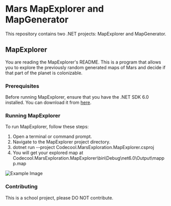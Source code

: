 # Mars MapExplorer and MapGenerator

This repository contains two .NET projects: MapExplorer and MapGenerator.

## MapExplorer

You are reading the MapExplorer's README. This is a program that allows you to explore the previously random generated maps of Mars and decide if that part of the planet is colonizable.

### Prerequisites

Before running MapExplorer, ensure that you have the .NET SDK 6.0 installed. You can download it from [here](https://dotnet.microsoft.com/download).

### Running MapExplorer

To run MapExplorer, follow these steps:

1. Open a terminal or command prompt.
2. Navigate to the MapExplorer project directory.
3. dotnet run --project Codecool.MarsExploration.MapExplorer.csproj
4. You will get your explored map at Codecool.MarsExploration.MapExplorer\bin\Debug\net6.0\Output\mappp.map

![Example Image](sample_exploration.png)


### Contributing

This is a school project, please DO NOT contribute.
